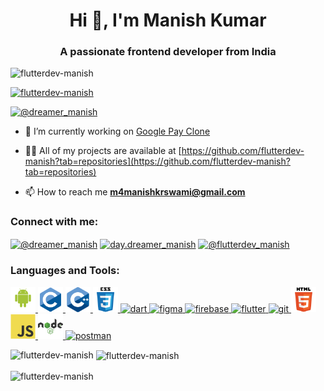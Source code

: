 <h1 align="center">Hi 👋, I'm Manish Kumar</h1>
<h3 align="center">A passionate frontend developer from India</h3>

<p align="left"> <img src="https://komarev.com/ghpvc/?username=flutterdev-manish&label=Profile%20views&color=0e75b6&style=flat" alt="flutterdev-manish" /> </p>

<p align="left"> <a href="https://github.com/ryo-ma/github-profile-trophy"><img src="https://github-profile-trophy.vercel.app/?username=flutterdev-manish" alt="flutterdev-manish" /></a> </p>

<p align="left"> <a href="https://twitter.com/@dreamer_manish" target="blank"><img src="https://img.shields.io/twitter/follow/@dreamer_manish?logo=twitter&style=for-the-badge" alt="@dreamer_manish" /></a> </p>

- 🔭 I’m currently working on [Google Pay Clone](https://github.com/flutterdev-manish/Google_Pay_Clone)

- 👨‍💻 All of my projects are available at [https://github.com/flutterdev-manish?tab=repositories](https://github.com/flutterdev-manish?tab=repositories)

- 📫 How to reach me **m4manishkrswami@gmail.com**

<h3 align="left">Connect with me:</h3>
<p align="left">
<a href="https://twitter.com/@dreamer_manish" target="blank"><img align="center" src="https://raw.githubusercontent.com/rahuldkjain/github-profile-readme-generator/master/src/images/icons/Social/twitter.svg" alt="@dreamer_manish" height="30" width="40" /></a>
<a href="https://instagram.com/day.dreamer_manish" target="blank"><img align="center" src="https://raw.githubusercontent.com/rahuldkjain/github-profile-readme-generator/master/src/images/icons/Social/instagram.svg" alt="day.dreamer_manish" height="30" width="40" /></a>
<a href="https://www.youtube.com/c/@flutterdev_manish" target="blank"><img align="center" src="https://raw.githubusercontent.com/rahuldkjain/github-profile-readme-generator/master/src/images/icons/Social/youtube.svg" alt="@flutterdev_manish" height="30" width="40" /></a>
</p>

<h3 align="left">Languages and Tools:</h3>
<p align="left"> <a href="https://developer.android.com" target="_blank" rel="noreferrer"> <img src="https://raw.githubusercontent.com/devicons/devicon/master/icons/android/android-original-wordmark.svg" alt="android" width="40" height="40"/> </a> <a href="https://www.cprogramming.com/" target="_blank" rel="noreferrer"> <img src="https://raw.githubusercontent.com/devicons/devicon/master/icons/c/c-original.svg" alt="c" width="40" height="40"/> </a> <a href="https://www.w3schools.com/cpp/" target="_blank" rel="noreferrer"> <img src="https://raw.githubusercontent.com/devicons/devicon/master/icons/cplusplus/cplusplus-original.svg" alt="cplusplus" width="40" height="40"/> </a> <a href="https://www.w3schools.com/css/" target="_blank" rel="noreferrer"> <img src="https://raw.githubusercontent.com/devicons/devicon/master/icons/css3/css3-original-wordmark.svg" alt="css3" width="40" height="40"/> </a> <a href="https://dart.dev" target="_blank" rel="noreferrer"> <img src="https://www.vectorlogo.zone/logos/dartlang/dartlang-icon.svg" alt="dart" width="40" height="40"/> </a> <a href="https://www.figma.com/" target="_blank" rel="noreferrer"> <img src="https://www.vectorlogo.zone/logos/figma/figma-icon.svg" alt="figma" width="40" height="40"/> </a> <a href="https://firebase.google.com/" target="_blank" rel="noreferrer"> <img src="https://www.vectorlogo.zone/logos/firebase/firebase-icon.svg" alt="firebase" width="40" height="40"/> </a> <a href="https://flutter.dev" target="_blank" rel="noreferrer"> <img src="https://www.vectorlogo.zone/logos/flutterio/flutterio-icon.svg" alt="flutter" width="40" height="40"/> </a> <a href="https://git-scm.com/" target="_blank" rel="noreferrer"> <img src="https://www.vectorlogo.zone/logos/git-scm/git-scm-icon.svg" alt="git" width="40" height="40"/> </a> <a href="https://www.w3.org/html/" target="_blank" rel="noreferrer"> <img src="https://raw.githubusercontent.com/devicons/devicon/master/icons/html5/html5-original-wordmark.svg" alt="html5" width="40" height="40"/> </a> <a href="https://developer.mozilla.org/en-US/docs/Web/JavaScript" target="_blank" rel="noreferrer"> <img src="https://raw.githubusercontent.com/devicons/devicon/master/icons/javascript/javascript-original.svg" alt="javascript" width="40" height="40"/> </a> <a href="https://nodejs.org" target="_blank" rel="noreferrer"> <img src="https://raw.githubusercontent.com/devicons/devicon/master/icons/nodejs/nodejs-original-wordmark.svg" alt="nodejs" width="40" height="40"/> </a> <a href="https://postman.com" target="_blank" rel="noreferrer"> <img src="https://www.vectorlogo.zone/logos/getpostman/getpostman-icon.svg" alt="postman" width="40" height="40"/> </a> </p>

<p><img align="left" src="https://github-readme-stats.vercel.app/api/top-langs?username=flutterdev-manish&show_icons=true&locale=en&layout=compact" alt="flutterdev-manish" /></p>

<p>&nbsp;<img align="center" src="https://github-readme-stats.vercel.app/api?username=flutterdev-manish&show_icons=true&locale=en" alt="flutterdev-manish" /></p>

<p><img align="center" src="https://github-readme-streak-stats.herokuapp.com/?user=flutterdev-manish&" alt="flutterdev-manish" /></p>
